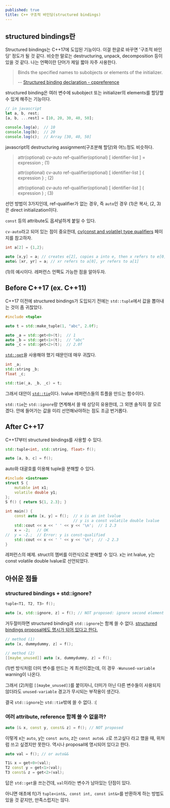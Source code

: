 ```yaml
---
published: true
title: C++ 구조적 바인딩(structured bindings)
---
```

## structured bindings란
Structured bindings는 C++17에 도입된 기능이다. 이걸 한글로 바꾸면 '구조적 바인딩' 정도가 될 것 같다. 비슷한 말로는 destructuring, unpack, decomposition 등이 있을 것 같다. 나는 언팩이란 단어가 제일 짧아 자주 사용한다.

> Binds the specified names to subobjects or elements of the initializer.
>
> -- [Structured binding declaration - cppreference](https://en.cppreference.com/w/cpp/language/structured_binding/)

structured binding은 여러 변수에 subobject 또는 initializer의 elements를 할당할 수 있게 해주는 기능이다.

```javascript
// in javascript
let a, b, rest;
[a, b, ...rest] = [10, 20, 30, 40, 50];

console.log(a);	 // 10
console.log(b);	 // 20
console.log(c);	 // Array [30, 40, 50]
```
javascript의 destructuring assignment(구조분해 할당)와 어느정도 비슷하다.

> attr(optional) cv-auto ref-qualifier(optional) [ identifier-list ] = expression ; (1)
>
> attr(optional) cv-auto ref-qualifier(optional) [ identifier-list ] { expression } ; (2)
>
> attr(optional) cv-auto ref-qualifier(optional) [ identifier-list ] ( expression ) ; (3)

선언 방법이 3가지인데, ref-qualifier가 없는 경우, 즉 `auto`인 경우 (1)은 복사, (2, 3)은 direct initialization이다.

`const` 등의 attribute도 옵셔널하게 붙일 수 있다.

`cv-auto`라고 되어 있는 점이 중요한데, [cv(const and volatile) type qualifiers](https://en.cppreference.com/w/cpp/language/cv) 페이지를 참고하자.

```cpp
int a[2] = {1,2};
 
auto [x,y] = a; // creates e[2], copies a into e, then x refers to e[0], y refers to e[1]
auto& [xr, yr] = a; // xr refers to a[0], yr refers to a[1]
```
(1)의 예시이다. 레퍼런스 언팩도 가능한 점을 알아두자.


## Before C++17 (ex. C++11)
C++17 이전에 structured bindings가 도입되기 전에는 `std::tuple`에서 값을 뽑아내는 것이 좀 귀찮았다. 

```cpp
#include <tuple>

auto t = std::make_tuple(1, "abc", 2.0f);

auto _a = std::get<0>(t);  // 1
auto _b = std::get<1>(t);  // "abc"
auto _c = std::get<2>(t);  // 2.0f
```

[`std::get`](https://en.cppreference.com/w/cpp/utility/tuple/get)을 사용해야 했기 때문인데 매우 귀찮다.

```cpp
int _a;
std::string _b;
float _c;

std::tie(_a, _b, _c) = t;
```

그래서 대안이 [`std::tie`](https://en.cppreference.com/w/cpp/utility/tuple/tie)이다. lvalue 레퍼런스들의 튜플을 만드는 함수이다.

`std::tie`는 `std::ignore`랑 연계해서 쓸 때 상당히 유용한데, 그 외엔 솔직히 잘 모르겠다. 안에 들어가는 값을 미리 선언해놔야하는 점도 조금 번거롭다.


## After C++17
C++17부터 structured bindings를 사용할 수 있다.

```cpp
std::tuple<int, std::string, float> f();

auto [a, b, c] = f();
```
auto와 대괄호를 이용해 tuple을 분해할 수 있다.

```cpp
#include <iostream>
struct S {
    mutable int x1;
    volatile double y1;
};
S f() { return S{1, 2.3}; }
 
int main() {
    const auto [x, y] = f();  // x is an int lvalue
                              // y is a const volatile double lvalue
    std::cout << x << ' ' << y << '\n';  // 1 2.3
    x = -2;   // OK
//  y = -2.;  // Error: y is const-qualified
    std::cout << x << ' ' << y << '\n';  // -2 2.3
}
```
레퍼런스의 예제. struct의 멤버를 이런식으로 분해할 수 있다. x는 int lvalue, y는 const volatile double lvalue로 선언되었다.


## 아쉬운 점들

### structured bindings + std::ignore?

```cpp
tuple<T1, T2, T3> f();

auto [x, std::ignore, z] = f(); // NOT proposed: ignore second element
```

거두절미하면 structured binding과 `std::ignore`는 함께 쓸 수 없다. [structured bindings proposal에도 명시가 되어 있다고 한다.](https://stackoverflow.com/a/40714311/4295499)

```cpp
// method (1)
auto [x, dummydummy, z] = f();

// method (2)
[[maybe_unused]] auto [x, dummydummy, z] = f();
```

(1)번 방식처럼 더미 변수를 만드는 게 최선이겠는데, 이 경우 `-Wunused-variable` warning이 나온다.

그래서 (2)처럼 `[[maybe_unused]]`를 붙이자니, 더미가 아닌 다른 변수들이 사용되지 않더라도 `unused-variable` 경고가 무시되는 부작용이 생긴다.

결국 `std::ignore`는 `std::tie`밖에 쓸 수 없다. :(


### 여러 attribute, reference 함께 쓸 수 없을까?

```cpp
auto [& x, const y, const& z] = f(); // NOT proposed
```

이렇게 x는 `auto`, y는 `const auto`, z는 `const auto& z`로 쓰고싶다 라고 했을 때, 위처럼 쓰고 싶겠지만 못한다. 역시나 proposal에 명시되어 있다고 한다.

```cpp
auto val = f(); // or auto&&

T1& x = get<0>(val);
T2 const y = get<1>(val);
T3 const& z = get<2>(val);
```

답은 `std::get`을 쓰는건데, `val`이라는 변수가 남아있는 단점이 있다.

아니면 애초에 f()가 `tuple<int&, const int, const int&>`를 반환하게 하는 방법도 있을 것 같지만, 만족스럽지는 않다.
